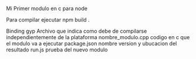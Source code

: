 Mi Primer modulo en c para node

Para compilar ejecutar
npm build .

Binding gyp 
Archivo que indica como debe de compilarse independientemente
de la plataforma
nombre_modulo.cpp
codigo en c que el modulo va a ejecutar
package.json
nombre version y ubucacion del resultado
run.js 
prueba del nuevo modulo

